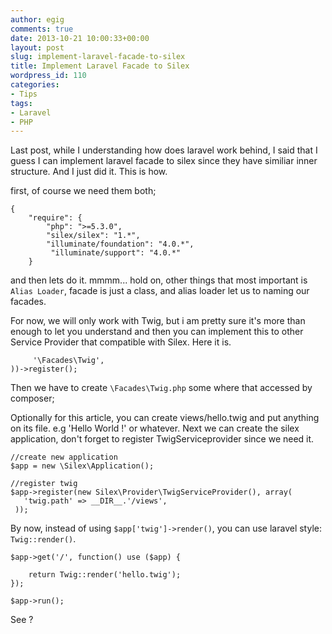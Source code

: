 ```yaml
---
author: egig
comments: true
date: 2013-10-21 10:00:33+00:00
layout: post
slug: implement-laravel-facade-to-silex
title: Implement Laravel Facade to Silex
wordpress_id: 110
categories:
- Tips
tags:
- Laravel
- PHP
---
```


Last post, while I understanding how does laravel work behind, I said that I guess I can implement laravel facade to silex since they have similiar inner structure. And I just did it. This is how.<!-- more -->

first, of course we need them both;


    
    
    {
        "require": {
            "php": ">=5.3.0",
            "silex/silex": "1.*",
            "illuminate/foundation": "4.0.*",
             "illuminate/support": "4.0.*"
        }
    



and then lets do it. mmmm... hold on, other things that most important is `Alias Loader`, facade is just a class, and alias loader let us to naming our facades.

For now, we will only work with Twig, but i am pretty sure it's more than enough to let you understand and then you can implement this to other Service Provider that compatible with Silex. Here it is.


    
    
         '\Facades\Twig',
    ))->register();
           
    



Then we have to create `\Facades\Twig.php` some where that accessed by composer;

Optionally for this article, you can create views/hello.twig and put anything on its file. e.g 'Hello World !' or whatever. Next we can create the silex application, don't forget to register TwigServiceprovider since we need it.


    
    
    //create new application
    $app = new \Silex\Application();    
            
    //register twig
    $app->register(new Silex\Provider\TwigServiceProvider(), array(
       'twig.path' => __DIR__.'/views',
     ));
    



By now, instead of using `$app['twig']->render()`, you can use laravel style: `Twig::render()`.


    
    
    $app->get('/', function() use ($app) {
    
        return Twig::render('hello.twig');
    });
            
    $app->run();
    



See ?
